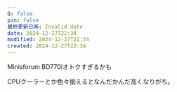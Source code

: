 ```yaml
---
Q: false
pin: false
最終更新日時: Invalid date
date: 2024-12-27T22:34
modified: 2024-12-27T22:34
created: 2024-12-27T22:34
---
```

  

Minisforum BD770iオトクすぎるかも

CPUクーラーとか色々揃えるとなんだかんだ高くなりがち。